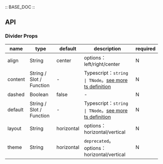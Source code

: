:: BASE_DOC ::

## API

### Divider Props

name | type | default | description | required
-- | -- | -- | -- | --
align | String | center | options：left/right/center | N
content | String / Slot / Function | - | Typescript：`string \| TNode`。[see more ts definition](https://github.com/Tencent/tdesign-vue-next/blob/develop/src/common.ts) | N
dashed | Boolean | false | \- | N
default | String / Slot / Function | - | Typescript：`string \| TNode`。[see more ts definition](https://github.com/Tencent/tdesign-vue-next/blob/develop/src/common.ts) | N
layout | String | horizontal | options：horizontal/vertical | N
theme | String | horizontal | `deprecated`。options：horizontal/vertical | N
